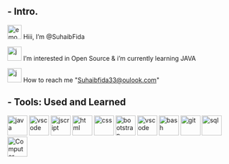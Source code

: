 <h2>- Intro.</h2>

 <img src="https://media.giphy.com/media/FNQXcSWWc0wI9jUPxD/giphy.gif" alt="emo" width="32" height="32"/> Hiii, I’m @SuhaibFida
 
 <img src="https://media.giphy.com/media/klqFYuUe5aIwl269hw/giphy.gif" alt="j" width="32" height="32"/> I’m interested in Open Source & i’m currently learning JAVA

 <img src="https://media.giphy.com/media/JmUBRJTqnCZ8F57oQr/giphy.gif" alt="j" width="32" height="32"/> How to reach me "Suhaibfida33@oulook.com"

<h2>- Tools: Used and Learned</h2>

<p align="left">
<img src="https://cdn.jsdelivr.net/gh/devicons/devicon/icons/java/java-original-wordmark.svg" alt="java" width="45" height="45"/>
<img src="https://cdn.jsdelivr.net/gh/devicons/devicon/icons/vscode/vscode-original-wordmark.svg" alt="vscode" width="45" height="45"/>
<img src="https://cdn.jsdelivr.net/gh/devicons/devicon/icons/javascript/javascript-original.svg" alt="jscript" width="45" height="45"/>
<img src="https://cdn.jsdelivr.net/gh/devicons/devicon/icons/html5/html5-plain-wordmark.svg" alt="html" width="45" height="45" />
<img src="https://cdn.jsdelivr.net/gh/devicons/devicon/icons/css3/css3-plain-wordmark.svg" alt="css" width="45" height="45" />
<img src="https://cdn.jsdelivr.net/gh/devicons/devicon/icons/bootstrap/bootstrap-original-wordmark.svg" alt="bootstrap" width="45" height="45" />
<img src="https://cdn.jsdelivr.net/gh/devicons/devicon/icons/vscode/vscode-original-wordmark.svg" alt="vscode" width="45" height="45"/>
<img src="https://cdn.jsdelivr.net/gh/devicons/devicon/icons/bash/bash-original.svg" alt="bash" width="45" height="45"/>
<img src="https://cdn.jsdelivr.net/gh/devicons/devicon/icons/git/git-plain-wordmark.svg" alt="git" width="45" height="45" />
 <img src="https://cdn.jsdelivr.net/gh/devicons/devicon/icons/mysql/mysql-original-wordmark.svg"  alt="sql" width="45" height="45"/>
<img src="https://media.giphy.com/media/PRU4TqzdyLCHS/giphy.gif" alt="Computer man" style="width:45px;height:45px;">
</p>
